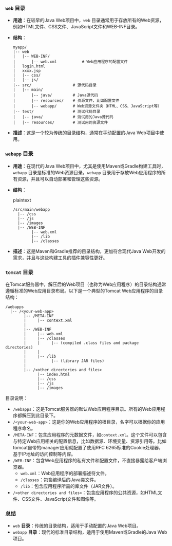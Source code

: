 ### `web` 目录

- **用途**：在较早的Java Web项目中，`web` 目录通常用于存放所有的Web资源，例如HTML文件、CSS文件、JavaScript文件和WEB-INF目录。

- **结构**：

  ```
  myapp/
  |-- web
  |   |-- WEB-INF/
  |       |-- web.xml           # Web应用程序的配置文件
  |   login.html
  |   xxxx.jsp
  |   |-- css/
  |   |-- js/
  |-- src/                  # 源代码目录
  |   |-- main/
  |       |-- java/         # Java源代码
  |       |-- resources/    # 资源文件，比如配置文件
  |       |-- webapp/       # Web资源文件夹（HTML、CSS、JavaScript等）
  |-- test/                 # 测试代码目录
  |   |-- java/             # 测试用的Java源代码
  |   |-- resources/        # 测试用的资源文件
  ```

- **描述**：这是一个较为传统的目录结构，通常在手动配置的Java Web项目中使用。

### `webapp` 目录

- **用途**：在现代的Java Web项目中，尤其是使用Maven或Gradle构建工具时，`webapp` 目录是标准的Web资源目录。`webapp` 目录用于存放Web应用程序的所有资源，并且可以自动部署和管理这些资源。

- **结构**：

  plaintext

  ```
  /src/main/webapp
    |-- /css
    |-- /js
    |-- /images
    |-- /WEB-INF
          |-- web.xml
          |-- /lib
          |-- /classes
  ```

- **描述**：这是Maven和Gradle推荐的目录结构，更加符合现代Java Web开发的需求，并且与这些构建工具的插件兼容性更好。



### `tomcat` 目录

在Tomcat服务器中，解压后的Web项目（也称为Web应用程序）的目录结构通常遵循标准的Web应用目录布局。以下是一个典型的Tomcat Web应用程序的目录结构：

```
/webapps
  |-- /<your-web-app>
        |-- /META-INF
        |     |-- context.xml
        |
        |-- /WEB-INF
        |     |-- web.xml
        |     |-- /classes
        |     |     |-- (compiled .class files and package directories)
        |     |
        |     |-- /lib
        |           |-- (library JAR files)
        |
        |-- /<other directories and files>
              |-- index.html
              |-- /css
              |-- /js
              |-- /images
```

目录说明：

- `/webapps`：这是Tomcat服务器的默认Web应用程序目录。所有的Web应用程序都解压到此目录下。
- `/<your-web-app>`：这是你的Web应用程序的根目录，名字可以根据你的应用程序命名。
- `/META-INF`：包含应用程序的元数据文件，如`context.xml`。这个文件可以包含与特定Web应用相关的配置信息，比如数据源、环境变量、资源引用等。比如tomcat自带的manager应用就配置了使用RFC 6265标准的Cookie处理器，基于IP地址的访问控制等内容。
- `/WEB-INF`：包含Web应用程序的私有文件和配置文件，不直接暴露给客户端浏览器。
  - `web.xml`：Web应用程序的部署描述符文件。
  - `/classes`：包含编译后的Java类文件。
  - `/lib`：包含应用程序所需的库文件（JAR文件）。
- `/<other directories and files>`：包含应用程序的公共资源，如HTML文件、CSS文件、JavaScript文件和图像等。



### 总结

- `web` **目录**：传统的目录结构，适用于手动配置的Java Web项目。
- `webapp` **目录**：现代的标准目录结构，适用于使用Maven或Gradle的Java Web项目。